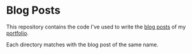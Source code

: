 # Blog Posts

This repository contains the code I've used to write the [blog posts](https://www.lorismat.com/blog) of my [portfolio](https://www.lorismat.com/).  

Each directory matches with the blog post of the same name.  

